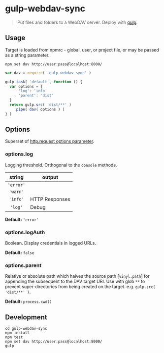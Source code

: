 # gulp-webdav-sync
> Put files and folders to a WebDAV server. Deploy with [gulp](http://gulpjs.com/).

## Usage
Target is loaded from npmrc - global, user, or project file, or may be passed as a string parameter.
```shell
npm set dav http://user:pass@localhost:8000/
```

```js
var dav = require( 'gulp-webdav-sync' )

gulp.task( 'default', function () {
  var options = {
      'log': 'info'
    , 'parent': 'dist'
  }
  return gulp.src( 'dist/**' )
    .pipe( dav( options ) )
} )
```

## Options
Superset of [http.request options parameter](https://nodejs.org/api/http.html#http_http_request_options_callback).

### options.log
Logging threshold. Orthogonal to the `console` methods.

 string   |   output
:-------: | --------------
`'error'` |
`'warn'`  |
`'info'`  | HTTP Responses
`'log'`   | Debug

**Default:** `'error'`

### options.logAuth
Boolean. Display credentials in logged URLs.

**Default:** `false`

### options.parent
Relative or absolute path which halves the source path [`vinyl.path`] for appending the subsequent to the DAV target URI. Use with glob `**` to prevent super-directories from being created on the target. e.g. `gulp.src( 'dist/**' )`.

**Default:** `process.cwd()`

## Development
```shell
cd gulp-webdav-sync
npm install
npm test
npm set dav http://user:pass@localhost:8000/
gulp
```

